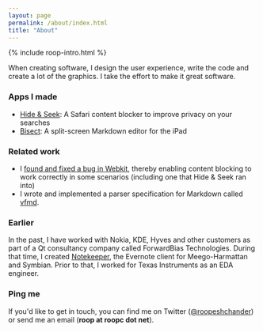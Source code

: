 ```yaml
---
layout: page
permalink: /about/index.html
title: "About"
---
```


<aside class="roop-intro">
<p>{% include roop-intro.html %}</p>
</aside>

When creating software, I design the user experience,
write the code and create a lot of the graphics. I take the
effort to make it great software.

### Apps I made

 * [Hide & Seek][]: A Safari content blocker to improve privacy on your searches
 * [Bisect][]: A split-screen Markdown editor for the iPad

### Related work

 * I [found and fixed a bug in Webkit][webkit_bugfix], thereby enabling
   content blocking to work correctly in some scenarios (including one
   that Hide & Seek ran into)
 * I wrote and implemented a parser specification for Markdown called
   [vfmd].

### Earlier

In the past, I have worked with Nokia, KDE, Hyves and other customers as
part of a Qt consultancy company called ForwardBias Technologies. During
that time, I created [Notekeeper][], the Evernote client for
Meego-Harmattan and Symbian.  Prior to that, I worked for Texas
Instruments as an EDA engineer.

[Hide & Seek]: /hideandseek/
          "Hide & Seek"
[Bisect]: http://bisectapp.com
          "Bisect: A split-screen Markdown editor for the iPad"

[webkit_bugfix]: https://bugs.webkit.org/show_bug.cgi?id=149873
[vfmd]: http://www.vfmd.org/ "vfmd: Markdown with a spec"

[Notekeeper]: http://www.notekeeperapp.com/n9 "Notekeeper for N9"
[a Qt consultancy company]: http://www.forwardbias.in/ "ForwardBias Technologies"

### Ping me

If you'd like to get in touch, you can find me on Twitter ([@roopeshchander](http://twitter.com/roopeshchander)) or send me an email (**roop at roopc dot net**).
